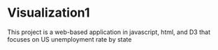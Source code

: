 # Visualization1

This project is a web-based application in javascript, html, and D3 that focuses on US unemployment rate by state

